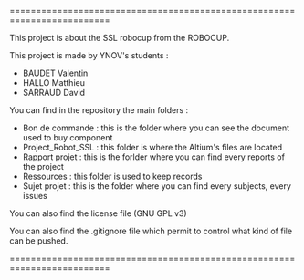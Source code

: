 =========================================================================

This project is about the SSL robocup from the ROBOCUP.

This project is made by YNOV's students :

- BAUDET Valentin
- HALLO Matthieu
- SARRAUD David

You can find in the repository the main folders :

- Bon de commande : this is the folder where you can see the document used to buy component
- Project_Robot_SSL : this folder is where the Altium's files are located
- Rapport projet : this is the forlder where you can find every reports of the project
- Ressources : this folder is used to keep records
- Sujet projet : this is the folder where you can find every subjects, every issues

You can also find the license file (GNU GPL v3)

You can also find the .gitignore file which permit to control what kind of file can be pushed.

=========================================================================
